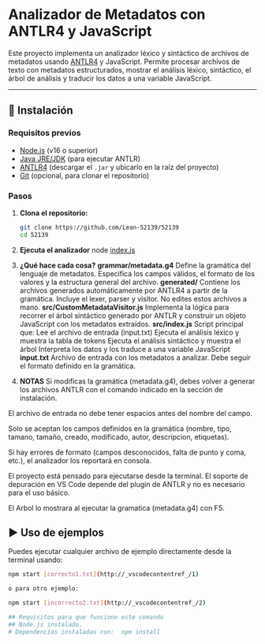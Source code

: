 # Analizador de Metadatos con ANTLR4 y JavaScript

Este proyecto implementa un analizador léxico y sintáctico de archivos de metadatos usando [ANTLR4](https://www.antlr.org/) y JavaScript. Permite procesar archivos de texto con metadatos estructurados, mostrar el análisis léxico, sintáctico, el árbol de análisis y traducir los datos a una variable JavaScript.

---

## 🚀 Instalación

### **Requisitos previos**

- [Node.js](https://nodejs.org/) (v16 o superior)
- [Java JRE/JDK](https://adoptium.net/) (para ejecutar ANTLR)
- [ANTLR4](https://www.antlr.org/download.html) (descargar el `.jar` y ubicarlo en la raíz del proyecto)
- [Git](https://git-scm.com/) (opcional, para clonar el repositorio)

### **Pasos**

1. **Clona el repositorio:**

   ```sh
   git clone https://github.com/Lean-52139/52139
   cd 52139

2. **Ejecuta el analizador**
node [index.js](http://_vscodecontentref_/0)

3. **¿Qué hace cada cosa?**
**grammar/metadata.g4**
Define la gramática del lenguaje de metadatos. Especifica los campos válidos, el formato de los valores y la estructura general del archivo.
**generated/**
Contiene los archivos generados automáticamente por ANTLR4 a partir de la gramática. Incluye el lexer, parser y visitor. No edites estos archivos a mano.
**src/CustomMetadataVisitor.js**
Implementa la lógica para recorrer el árbol sintáctico generado por ANTLR y construir un objeto JavaScript con los metadatos extraídos.
**src/index.js**
Script principal que:
    Lee el archivo de entrada (input.txt)
    Ejecuta el análisis léxico y muestra la tabla de tokens
    Ejecuta el análisis sintáctico y muestra el árbol
    Interpreta los datos y los traduce a una variable JavaScript
**input.txt**
Archivo de entrada con los metadatos a analizar. Debe seguir el formato definido en la gramática.

4. **NOTAS**
Si modificas la gramática (metadata.g4), debes volver a generar los archivos ANTLR con el comando indicado en la sección de instalación.

El archivo de entrada no debe tener espacios antes del nombre del campo.

Solo se aceptan los campos definidos en la gramática (nombre, tipo, tamano, tamaño, creado, modificado, autor, descripcion, etiquetas).

Si hay errores de formato (campos desconocidos, falta de punto y coma, etc.), el analizador los reportará en consola.

El proyecto está pensado para ejecutarse desde la terminal. El soporte de depuración en VS Code depende del plugin de ANTLR y no es necesario para el uso básico.

El Arbol lo mostrara al ejecutar la gramatica (metadata.g4) con F5.

## ▶️ Uso de ejemplos

Puedes ejecutar cualquier archivo de ejemplo directamente desde la terminal usando:
   ```sh
   npm start [correcto1.txt](http://_vscodecontentref_/1)

o para otro ejemplo:

npm start [incorrecto2.txt](http://_vscodecontentref_/2)

## Requisitos para que funcione este comando
## Node.js instalado.
# Dependencias instaladas con:  npm install
